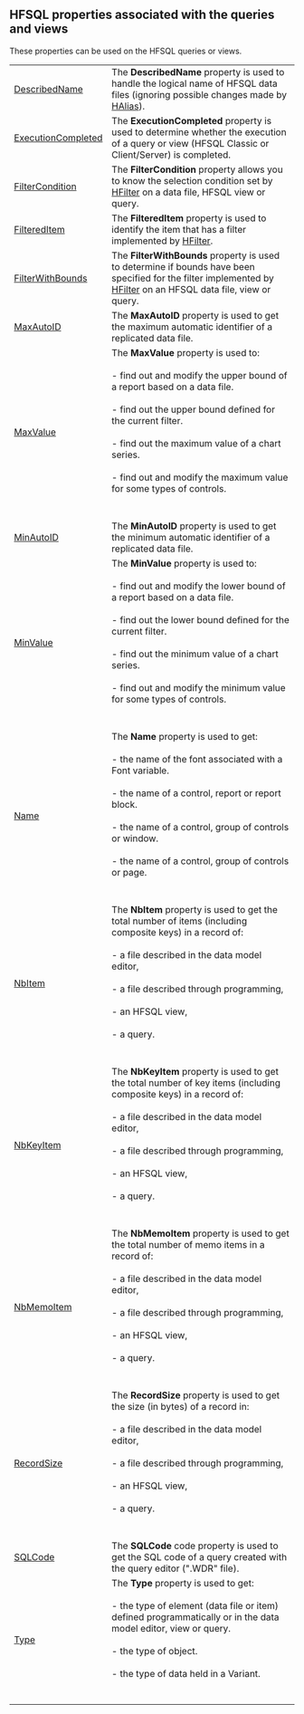 


## HFSQL properties associated with the queries and views
			



<a name="NOTE1"></a>
<a name="NOTE1_1"></a>
These properties can be used on the HFSQL queries or views.




|   |   |
| --- | --- |
| [DescribedName](../Proprietes/2512066.md) | The **DescribedName** property is used to handle the logical name of HFSQL data files (ignoring possible changes made by [HAlias](../WDLang4/3044176.md)). |
| [ExecutionCompleted](../Proprietes/2512117.md) | The **ExecutionCompleted** property is used to determine whether the execution of a query or view (HFSQL Classic or Client/Server) is completed. |
| [FilterCondition](../Proprietes/2512096.md) | The **FilterCondition** property allows you to know the selection condition set by [HFilter](../WDLang4/3044100.md) on a data file, HFSQL view or query. |
| [FilteredItem](../Proprietes/2512086.md) | The **FilteredItem** property is used to identify the item that has a filter implemented by [HFilter](../WDLang4/3044100.md). |
| [FilterWithBounds](../Proprietes/2512097.md) | The **FilterWithBounds** property is used to determine if bounds have been specified for the filter implemented by [HFilter](../WDLang4/3044100.md) on an HFSQL data file, view or query. |
| [MaxAutoID](../Proprietes/2512023.md) | The **MaxAutoID** property is used to get the maximum automatic identifier of a replicated data file. |
| [MaxValue](../Proprietes/2510009.md) | The **MaxValue** property is used to:<br><br>- find out and modify the upper bound of a report based on a data file. <br><br>- find out the upper bound defined for the current filter.<br><br>- find out the maximum value of a chart series.<br><br>- find out and modify the maximum value for some types of controls.<br><br><br> |
| [MinAutoID](../Proprietes/2512039.md) | The **MinAutoID** property is used to get the minimum automatic identifier of a replicated data file. |
| [MinValue](../Proprietes/2510008.md) | The **MinValue** property is used to:<br><br>- find out and modify the lower bound of a report based on a data file. <br><br>- find out the lower bound defined for the current filter.<br><br>- find out the minimum value of a chart series.<br><br>- find out and modify the minimum value for some types of controls. <br><br><br> |
| [Name](../Proprietes/2510082.md) | The **Name** property is used to get:<br><br>- the name of the font associated with a Font variable.<br><br>- the name of a control, report or report block.<br><br>- the name of a control, group of controls or window.<br><br>- the name of a control, group of controls or page.<br><br><br> |
| [NbItem](../Proprietes/2512055.md) | The **NbItem** property is used to get the total number of items (including composite keys) in a record of:<br><br>- a file described in the data model editor,<br><br>- a file described through programming,<br><br>- an HFSQL view,<br><br>- a query.<br><br><br> |
| [NbKeyItem](../Proprietes/2512056.md) | The **NbKeyItem** property is used to get the total number of key items (including composite keys) in a record of:<br><br>- a file described in the data model editor,<br><br>- a file described through programming,<br><br>- an HFSQL view,<br><br>- a query.<br><br><br> |
| [NbMemoItem](../Proprietes/2512057.md) | The **NbMemoItem** property is used to get the total number of memo items in a record of:<br><br>- a file described in the data model editor,<br><br>- a file described through programming,<br><br>- an HFSQL view,<br><br>- a query.<br><br><br> |
| [RecordSize](../Proprietes/2512090.md) | The **RecordSize** property is used to get the size (in bytes) of a record in:<br><br>- a file described in the data model editor,<br><br>- a file described through programming,<br><br>- an HFSQL view,<br><br>- a query.<br><br><br> |
| [SQLCode](../Proprietes/1000017045.md) | The **SQLCode** code property is used to get the SQL code of a query created with the query editor (".WDR" file). |
| [Type](../Proprietes/2510131.md) | The **Type** property is used to get:<br><br>- the type of element (data file or item) defined programmatically or in the data model editor, view or query.<br><br>- the type of object.<br><br>- the type of data held in a Variant.<br><br><br> |








